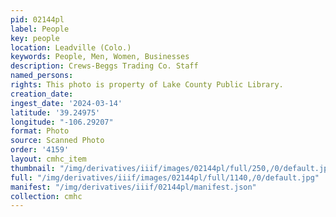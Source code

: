 ```yaml
---
pid: 02144pl
label: People
key: people
location: Leadville (Colo.)
keywords: People, Men, Women, Businesses
description: Crews-Beggs Trading Co. Staff
named_persons: 
rights: This photo is property of Lake County Public Library.
creation_date: 
ingest_date: '2024-03-14'
latitude: '39.24975'
longitude: "-106.29207"
format: Photo
source: Scanned Photo
order: '4159'
layout: cmhc_item
thumbnail: "/img/derivatives/iiif/images/02144pl/full/250,/0/default.jpg"
full: "/img/derivatives/iiif/images/02144pl/full/1140,/0/default.jpg"
manifest: "/img/derivatives/iiif/02144pl/manifest.json"
collection: cmhc
---
```

